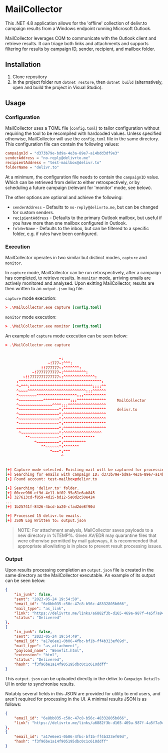 # MailCollector

This .NET 4.8 application allows for the 'offline' collection of delivr.to campaign results from a Windows endpoint running Microsoft Outlook.

MailCollector leverages COM to communicate with the Outlook client and retrieve results. It can triage both links and attachments and supports filtering for results by campaign ID, sender, recipient, and mailbox folder.

## Installation

1. Clone repository
2. In the project folder run `dotnet restore`, then `dotnet build` (alternatively, open and build the project in Visual Studio).

## Usage

### Configuration

MailCollector uses a TOML file (`config.toml`) to tailor configuration without requiring the tool to be recompiled with hardcoded values. Unless specified otherwise, MailCollector will use the `config.toml` file in the same directory. This configuration file can contain the following values:

```toml
campaignId = "d373b79e-bd9a-4e3a-89e7-a14bdd3df9e3"
senderAddress = "no-reply@delivrto.me"
recipientAddress = "test-mailbox@delivr.to"
folderName = "delivr.to"
```

At a minimum, the configuration file needs to contain the `campaignID` value. Which can be retrieved from delivr.to either retrospectively, or by scheduling a future campaign (relevant for 'monitor' mode, see below).

The other options are optional and achieve the following:

- `senderAddress` - Defaults to `no-reply@delivrto.me`, but can be changed for custom senders.
- `recipientAddress` - Defaults to the primary Outlook mailbox, but useful if you have more than one mailbox configured in Outlook.
- `folderName` - Defaults to the inbox, but can be filtered to a specific folder, e.g. if rules have been configured.

### Execution

MailCollector operates in two similar but distinct modes, `capture` and `monitor`.

In `capture` mode, MailCollector can be run retrospectively, after a campaign has completed, to retrieve results. In `monitor` mode, arriving emails are actively monitored and analysed. Upon exitting MailCollector, results are then written to an `output.json` log file.

`capture` mode execution:

```toml
> .\MailCollector.exe capture [config.toml] 
```

`monitor` mode execution:

```toml
> .\MailCollector.exe monitor [config.toml] 
```

An example of `capture` mode execution can be seen below:

```toml
> .\MailCollector.exe capture


                        ~:
                   ~!777~:^^^:
                !!777777~:^^^^^^^:
            ~!7777777777~:^^^^^^^^^^:
        ~!!7777777777777~:^^^^^^^^^^^^^^:
     :^^^^^^^^^^^^^^^^^^^^^^^^^^^^^^^^^^^^^:
     ^~^^^:^^^^^^^^^^^^^^^^^^^^^^^^^^^^::::^^
     ^~~~~^^^^^^^^^^^^^^^^^^^^^^^^^^:::^^^^^^
     ^~~~~~~~~^^^^^^^^^^^^^^^^^^:::^^^^^^^^^^
     ^~~~~~~~~~~~^^^^^^^^^^^^:::^^^^^^^^^^^^^     MailCollector
     ^~~~~~~~~~~~~~~~^^^^:::^^^^^^^^^^^^^^^^^
     ^~~~~~~~~~~~~~~~~~~^:^^^^^^^^^^^^^^^^^^^     delivr.to
     ^~~~~~~~~~~~~~~~~~~^:^^^^^^^^^^^^^^^^^^^
     ^~~~~~~~~~~~~~~~~~~^:^^^^^^^^^^^^^^^^^^^
     ^~~~~~~~~~~~~~~~~~~^:^^^^^^^^^^^^^^^^^^^
     ~~~~~~~~~~~~~~~~~~~^:^^^^^^^^^^^^^^^^^^^
      ^~~~~~~~~~~~~~~~~~^:^^^^^^^^^^^^^^^^^
         ^^~~~~~~~~~~~~~^:^^^^^^^^^^^^^^
             ^~~~~~~~~~~^:^^^^^^^^^^
                ^^~~~~~~^:^^^^^^^
                    ^~~~^:^^^
                         ^


[+] Capture mode selected. Existing mail will be captured for processing.
[+] Searching for emails with campaign ID: d373b79e-bd9a-4e3a-89e7-a14bdd3df9e3.
[+] Found account: test-mailbox@delivr.to

[+] Searching 'delivr.to' folder.
[+] 00cee906-ef9d-4e11-bf02-95a51e6ab845
[+] 327613cd-f859-4d15-bd12-5e0d2c50e424
...
[+] 1b25741f-8426-4bcd-ba20-cfad2de8f90d

[+] Processed 15 delivr.to emails.
[+] JSON Log Written to: output.json
```

> NOTE: For attachment analysis, MailCollector saves payloads to a new directory in %TEMP%. Given AV/EDR may quarantine files that were otherwise permitted by mail gateways, it is recommended that appropriate allowlisting is in place to prevent result processing issues.

### Output

Upon results processing completion an `output.json` file is created in the same directory as the MailCollector executable. An example of its output can be seen below:

```json
{
    "in_junk": false,
    "sent": "2023-05-24 19:54:50",
    "email_id": "6e8bb035-c50c-47c8-b56c-48332805b666",
    "mail_type": "as_link",
    "link": "https://delivrto.me/links/a6882f3b-d165-469a-987f-4a5f7a94f2aa",
    "status": "Delivered"
},
{
    "in_junk": false,
    "sent": "2023-05-24 19:54:49",
    "email_id": "a17e6ee1-0b06-4fbc-bf1b-ff4b323ef69d",
    "mail_type": "as_attachment",
    "payload_name": "Benefit.html",
    "extension": "html",
    "status": "Delivered",
    "hash": "f3f96be1a14f905195dbc0c1c610ddff"
}
```

This `output.json` can be uploaded directly in the delivr.to `Campaign Details` UI in order to synchronise results. 

Notably several fields in this JSON are provided for utility to end users, and aren't required for processing in the UI. A minimal results JSON is as follows:

```json
{
    "email_id": "6e8bb035-c50c-47c8-b56c-48332805b666",
    "link": "https://delivrto.me/links/a6882f3b-d165-469a-987f-4a5f7a94f2aa",
},
{
    "email_id": "a17e6ee1-0b06-4fbc-bf1b-ff4b323ef69d",
    "hash": "f3f96be1a14f905195dbc0c1c610ddff"
}
```
